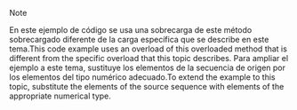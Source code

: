 > [!NOTE]
>  <span data-ttu-id="e538b-101">En este ejemplo de código se usa una sobrecarga de este método sobrecargado diferente de la carga específica que se describe en este tema.</span><span class="sxs-lookup"><span data-stu-id="e538b-101">This code example uses an overload of this overloaded method that is different from the specific overload that this topic describes.</span></span> <span data-ttu-id="e538b-102">Para ampliar el ejemplo a este tema, sustituye los elementos de la secuencia de origen por los elementos del tipo numérico adecuado.</span><span class="sxs-lookup"><span data-stu-id="e538b-102">To extend the example to this topic, substitute the elements of the source sequence with elements of the appropriate numerical type.</span></span>